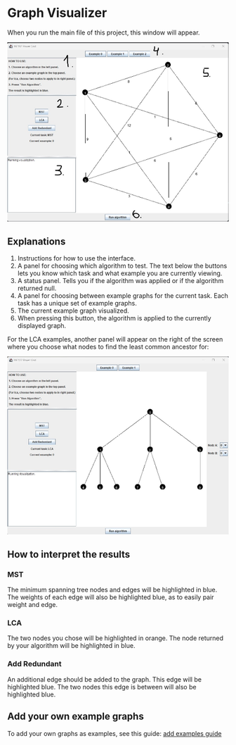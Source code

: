 # Graph Visualizer

When you run the main file of this project, this window will appear.

![Image](images/GUI.jpg)

## Explanations

1. Instructions for how to use the interface.
2. A panel for choosing which algorithm to test. The text below the buttons lets you know which task and what example
   you are currently viewing.
3. A status panel. Tells you if the algorithm was applied or if the algorithm returned null.
4. A panel for choosing between example graphs for the current task. Each task has a unique set of example graphs.
5. The current example graph visualized.
6. When pressing this button, the algorithm is applied to the currently displayed graph.

For the LCA examples, another panel will appear on the right of the screen where you choose what nodes to find the
least common ancestor for:

![Image](images/LCA.jpg)

## How to interpret the results

### MST

The minimum spanning tree nodes and edges will be highlighted in blue.
The weights of each edge will also be highlighted blue, as to easily pair weight and edge.

### LCA

The two nodes you chose will be highlighted in orange.
The node returned by your algorithm will be highlighted in blue.

### Add Redundant

An additional edge should be added to the graph. This edge will be highlighted blue.
The two nodes this edge is between will also be highlighted blue.

## Add your own example graphs

To add your own graphs as examples, see this guide: [add examples guide](./addExamples.md)
